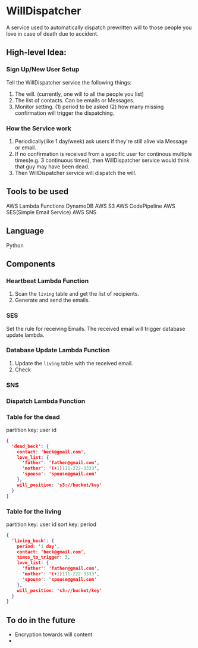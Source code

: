 # WillDispatcher
A service used to automatically dispatch prewritten will to those people you love in case of death due to accident.

## High-level Idea:

### Sign Up/New User Setup
Tell the WillDispatcher service the following things:
1. The will. (currently, one will to all the people you list)
1. The list of contacts. Can be emails or Messages.
1. Monitor setting. (1) period to be asked (2) how many missing confirmation will trigger the dispatching.

### How the Service work
1. Periodically(like 1 day/week) ask users if they're still alive via Message or email.
1. If no confirmation is received from a specific user for continous multiple times(e.g. 3 continuous times), then WillDispatcher service would think that guy may have been dead.
1. Then WillDispatcher service will dispatch the will.

## Tools to be used
AWS Lambda Functions
DynamoDB
AWS S3
AWS CodePipeline
AWS SES(Simple Email Service)
AWS SNS

## Language
Python

## Components

### Heartbeat Lambda Function
1. Scan the `living` table and get the list of recipients.
1. Generate and send the emails.

### SES
Set the rule for receiving Emails. The received email will trigger database update lambda.

### Database Update Lambda Function
1. Update the `living` table with the received email.
1. Check 

### SNS

### Dispatch Lambda Function

### Table for the dead
partition key: user id

```json
{
  'dead_beck': {
    contact: 'beck@gmail.com',
    love_list: {
      'father': 'father@gmail.com',
      'mother': '(+1)111-222-3333',
      'spouse': 'spouse@gmail.com'
    },
    will_position: 's3://bucket/key'
  }
}
```
### Table for the living
partition key: user id
sort key: period

```json
{
  'living_beck': {
    period: '1 day',
    contact: 'beck@gmail.com',
    times_to_trigger: 3,
    love_list: {
      'father': 'father@gmail.com',
      'mother': '(+1)111-222-3333',
      'spouse': 'spouse@gmail.com'
    },
    will_position: 's3://bucket/key'
  }
}
```

## To do in the future
* Encryption towards will content
* 
